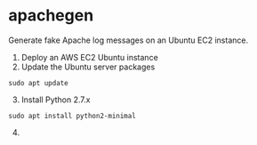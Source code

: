# apachegen
Generate fake Apache log messages on an Ubuntu EC2 instance.

1. Deploy an AWS EC2 Ubuntu instance
2. Update the Ubuntu server packages 
```
sudo apt update
```
3. Install Python 2.7.x 
```
sudo apt install python2-minimal
```
4. 
